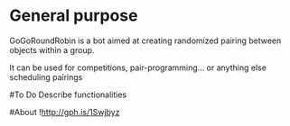 # General purpose
GoGoRoundRobin is a bot aimed at creating randomized pairing between objects within a group.

It can be used for competitions, pair-programming... or anything else scheduling pairings

#To Do
Describe functionalities

#About
!http://gph.is/1Swjbyz
